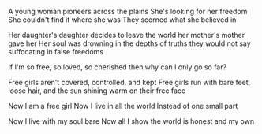A young woman pioneers across the plains
She's looking for her freedom
She couldn't find it where she was
They scorned what she believed in

Her daughter's daughter decides to leave
the world her mother's mother gave her
Her soul was drowning in the depths of truths they would not say
suffocating in false freedoms 

If I'm so free, so loved, so cherished
then why can I only go so far?

Free girls aren't covered, controlled, and kept
Free girls run with bare feet, loose hair,
and the sun shining warm on their free face

Now I am a free girl
Now I live in all the world
Instead of one small part

Now I live with my soul bare
Now all I show the world is honest
and my own
